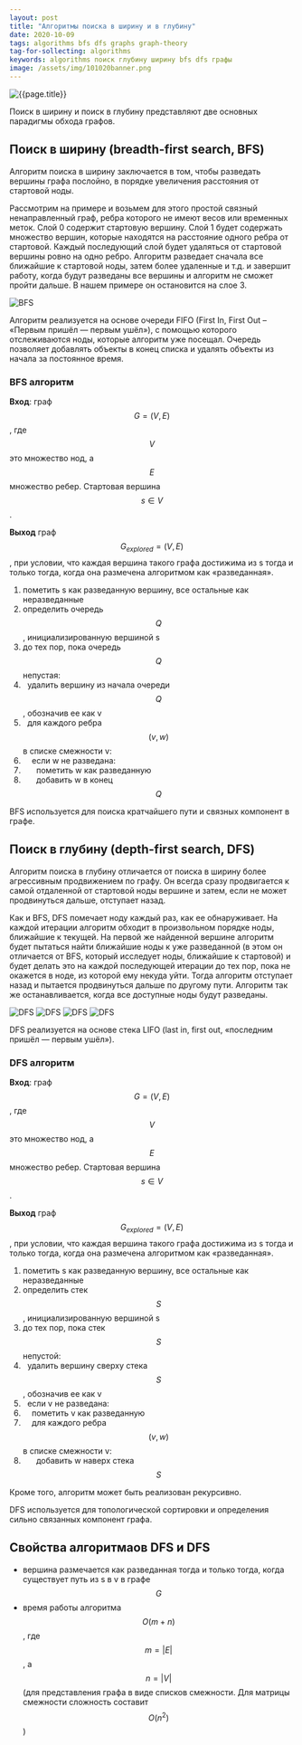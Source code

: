 ```yaml
---
layout: post
title: "Алгоритмы поиска в ширину и в глубину"
date: 2020-10-09
tags: algorithms bfs dfs graphs graph-theory
tag-for-sollecting: algorithms
keywords: algorithms поиск глубину ширину bfs dfs графы
image: /assets/img/101020banner.png
---
```


![{{page.title}}](../../..{{page.image}})

Поиск в ширину и поиск в глубину представляют две основных парадигмы обхода графов.

## Поиск в ширину (breadth-first search, BFS)

Алгоритм поиска в ширину заключается в том, чтобы разведать вершины графа послойно, в порядке увеличения расстояния от стартовой ноды.

Рассмотрим на примере и возьмем для этого простой связный ненаправленный граф, ребра которого не имеют весов или временных меток. Слой 0 содержит стартовую вершину. Слой 1 будет содержать множество вершин, которые находятся на расстояние одного ребра от стартовой. Каждый последующий слой будет удаляться от стартовой вершины ровно на одно ребро. Алгоритм разведает сначала все ближайшие к стартовой ноды, затем более удаленные и т.д. и завершит работу, когда будут разведаны все вершины и алгоритм не сможет пройти дальше. В нашем примере он остановится на слое 3.

![BFS](../../../assets/img/101020-01.png)

Алгоритм реализуется на основе очереди FIFO (First In, First Out – «Первым пришёл — первым ушёл»), с помощью которого отслеживаются ноды, которые алгоритм уже посещал. Очередь позволяет добавлять объекты в конец списка и удалять объекты из начала за постоянное время.

### BFS алгоритм

**Вход**: граф $$G = (V, E)$$, где $$V$$ это множество нод, а $$E$$ множество ребер. Стартовая вершина $$s \in V$$.

**Выход** граф $$G_{explored} = (V, E)$$, при условии, что каждая вершина такого графа достижима из s тогда и только тогда, когда она размечена алгоритмом как «разведанная».

1. пометить s как разведанную вершину, все остальные как неразведанные
2. определить очередь $$Q$$, инициализированную вершиной s
3. до тех пор, пока очередь $$Q$$ непустая:
4. &nbsp;&nbsp;удалить вершину из начала очереди $$Q$$, обозначив ее как v
5. &nbsp;&nbsp;для каждого ребра $$(v, w)$$ в списке смежности v:
6. &nbsp;&nbsp;&nbsp;&nbsp;если w не разведана:
7. &nbsp;&nbsp;&nbsp;&nbsp;&nbsp;&nbsp;пометить w как разведанную
8. &nbsp;&nbsp;&nbsp;&nbsp;&nbsp;&nbsp;добавить w в конец $$Q$$

BFS используется для поиска кратчайшего пути и связных компонент в графе.

## Поиск в глубину (depth-first search, DFS)

Алгоритм поиска в глубину отличается от поиска в ширину более агрессивным продвижением по графу. Он всегда сразу продвигается к самой отдаленной от стартовой ноды вершине и затем, если не может продвинуться дальше, отступает назад.

Как и BFS, DFS помечает ноду каждый раз, как ее обнаруживает. На каждой итерации алгоритм обходит в произвольном порядке ноды, ближайшие к текущей. На первой же найденной вершине алгоритм будет пытаться найти ближайшие ноды к уже разведанной (в этом он отличается от BFS, который исследует ноды, ближайшие к стартовой) и будет делать это на каждой последующей итерации до тех пор, пока не окажется в ноде, из которой ему некуда уйти. Тогда алгоритм отступает назад и пытается продвинуться дальше по другому пути. Алгоритм так же останавливается, когда все доступные ноды будут разведаны.

![DFS](../../../assets/img/101020-02.png)
![DFS](../../../assets/img/101020-03.png)
![DFS](../../../assets/img/101020-04.png)
![DFS](../../../assets/img/101020-05.png)

DFS реализуется на основе стека LIFO (last in, first out, «последним пришёл — первым ушёл»).

### DFS алгоритм

**Вход**: граф $$G = (V, E)$$, где $$V$$ это множество нод, а $$E$$ множество ребер. Стартовая вершина $$s \in V$$.

**Выход** граф $$G_{explored} = (V, E)$$, при условии, что каждая вершина такого графа достижима из s тогда и только тогда, когда она размечена алгоритмом как «разведанная».

1. пометить s как разведанную вершину, все остальные как неразведанные
2. определить стек $$S$$, инициализированную вершиной s
3. до тех пор, пока стек $$S$$ непустой:
4. &nbsp;&nbsp;удалить вершину сверху стека $$S$$, обозначив ее как v
5. &nbsp;&nbsp;если v не разведана:
6. &nbsp;&nbsp;&nbsp;&nbsp;пометить v как разведанную
7. &nbsp;&nbsp;&nbsp;&nbsp;для каждого ребра $$(v, w)$$ в списке смежности v:
8. &nbsp;&nbsp;&nbsp;&nbsp;&nbsp;&nbsp;добавить w наверх стека $$S$$

Кроме того, алгоритм может быть реализован рекурсивно.

DFS используется для топологической сортировки и определения сильно связанных компонент графа.

## Свойства алгоритмаов DFS и DFS

- вершина размечается как разведанная тогда и только тогда, когда существует путь из s в v в графе $$G$$
- время работы алгоритма $$O(m + n)$$, где $$m = \vert E \vert$$, а $$n = \vert V \vert$$ (для представления графа в виде списков смежности. Для матрицы смежности сложность составит $$O(n^2)$$)
